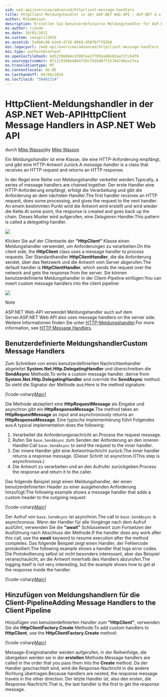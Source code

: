```yaml
---
uid: web-api/overview/advanced/httpclient-message-handlers
title: HttpClient-Meldungshandler in der ASP.NET Web-API – ASP.NET 4.x
author: MikeWasson
description: Erstellen Sie benutzerdefinierte Meldungshandler für ASP.NET Web-API in ASP.NET 4.x
ms.author: riande
ms.date: 10/01/2012
ms.custom: seoapril2019
ms.assetid: 5a4b6c80-b2e9-4710-8969-d5076f7f82b8
msc.legacyurl: /web-api/overview/advanced/httpclient-message-handlers
msc.type: authoredcontent
ms.openlocfilehash: bd52396064cd7007ee17705ba86b02aaf27cb4f0
ms.sourcegitcommit: 0f1119340e4464720cfd16d0ff15764746ea1fea
ms.translationtype: MT
ms.contentlocale: de-DE
ms.lasthandoff: 04/09/2019
ms.locfileid: "59401724"
---
```

# <a name="httpclient-message-handlers-in-aspnet-web-api"></a><span data-ttu-id="ceeb5-103">HttpClient-Meldungshandler in der ASP.NET Web-API</span><span class="sxs-lookup"><span data-stu-id="ceeb5-103">HttpClient Message Handlers in ASP.NET Web API</span></span>

<span data-ttu-id="ceeb5-104">durch [Mike Wasson](https://github.com/MikeWasson)</span><span class="sxs-lookup"><span data-stu-id="ceeb5-104">by [Mike Wasson](https://github.com/MikeWasson)</span></span>

<span data-ttu-id="ceeb5-105">Ein *Meldungshandler* ist eine Klasse, die eine HTTP-Anforderung empfängt, und gibt eine HTTP-Antwort zurück.</span><span class="sxs-lookup"><span data-stu-id="ceeb5-105">A *message handler* is a class that receives an HTTP request and returns an HTTP response.</span></span>

<span data-ttu-id="ceeb5-106">In der Regel eine Reihe von Meldungshandler verkettet werden.</span><span class="sxs-lookup"><span data-stu-id="ceeb5-106">Typically, a series of message handlers are chained together.</span></span> <span data-ttu-id="ceeb5-107">Der erste Handler eine HTTP-Anforderung empfängt, erfolgt die Verarbeitung und gibt die Anforderung an dem nächsten Handler.</span><span class="sxs-lookup"><span data-stu-id="ceeb5-107">The first handler receives an HTTP request, does some processing, and gives the request to the next handler.</span></span> <span data-ttu-id="ceeb5-108">An einem bestimmten Punkt wird die Antwort wird erstellt und wird wieder die Kette.</span><span class="sxs-lookup"><span data-stu-id="ceeb5-108">At some point, the response is created and goes back up the chain.</span></span> <span data-ttu-id="ceeb5-109">Dieses Muster wird aufgerufen, eine *Delegieren* Handler.</span><span class="sxs-lookup"><span data-stu-id="ceeb5-109">This pattern is called a *delegating* handler.</span></span>

![](httpclient-message-handlers/_static/image1.png)

<span data-ttu-id="ceeb5-110">Klicken Sie auf der Clientseite der **"HttpClient"** Klasse einen Meldungshandler verwendet, um Anforderungen zu verarbeiten.</span><span class="sxs-lookup"><span data-stu-id="ceeb5-110">On the client side, the **HttpClient** class uses a message handler to process requests.</span></span> <span data-ttu-id="ceeb5-111">Der Standardhandler **HttpClientHandler**, die die Anforderung sendet, über das Netzwerk und die Antwort vom Server abgerufen.</span><span class="sxs-lookup"><span data-stu-id="ceeb5-111">The default handler is **HttpClientHandler**, which sends the request over the network and gets the response from the server.</span></span> <span data-ttu-id="ceeb5-112">Sie können benutzerdefinierte Meldungshandler in der Client-Pipeline einfügen:</span><span class="sxs-lookup"><span data-stu-id="ceeb5-112">You can insert custom message handlers into the client pipeline:</span></span>

![](httpclient-message-handlers/_static/image2.png)

> [!NOTE]
> <span data-ttu-id="ceeb5-113">ASP.NET Web-API verwendet Meldungshandler auch auf dem Server.</span><span class="sxs-lookup"><span data-stu-id="ceeb5-113">ASP.NET Web API also uses message handlers on the server side.</span></span> <span data-ttu-id="ceeb5-114">Weitere Informationen finden Sie unter [HTTP-Meldungshandler](http-message-handlers.md).</span><span class="sxs-lookup"><span data-stu-id="ceeb5-114">For more information, see [HTTP Message Handlers](http-message-handlers.md).</span></span>


## <a name="custom-message-handlers"></a><span data-ttu-id="ceeb5-115">Benutzerdefinierte Meldungshandler</span><span class="sxs-lookup"><span data-stu-id="ceeb5-115">Custom Message Handlers</span></span>

<span data-ttu-id="ceeb5-116">Zum Schreiben von eines benutzerdefinierten Nachrichtenhandler abgeleitet **System.Net.Http.DelegatingHandler** und überschreiben die **SendAsync** Methode.</span><span class="sxs-lookup"><span data-stu-id="ceeb5-116">To write a custom message handler, derive from **System.Net.Http.DelegatingHandler** and override the **SendAsync** method.</span></span> <span data-ttu-id="ceeb5-117">So sieht die Signatur der Methode aus:</span><span class="sxs-lookup"><span data-stu-id="ceeb5-117">Here is the method signature:</span></span>

[!code-csharp[Main](httpclient-message-handlers/samples/sample1.cs)]

<span data-ttu-id="ceeb5-118">Die Methode akzeptiert eine **HttpRequestMessage** als Eingabe und asynchron gibt ein **HttpResponseMessage**.</span><span class="sxs-lookup"><span data-stu-id="ceeb5-118">The method takes an **HttpRequestMessage** as input and asynchronously returns an **HttpResponseMessage**.</span></span> <span data-ttu-id="ceeb5-119">Eine typische Implementierung führt Folgendes aus:</span><span class="sxs-lookup"><span data-stu-id="ceeb5-119">A typical implementation does the following:</span></span>

1. <span data-ttu-id="ceeb5-120">Verarbeitet die Anforderungsnachricht an.</span><span class="sxs-lookup"><span data-stu-id="ceeb5-120">Process the request message.</span></span>
2. <span data-ttu-id="ceeb5-121">Rufen Sie `base.SendAsync` zum Senden der Anforderung an den inneren Handler.</span><span class="sxs-lookup"><span data-stu-id="ceeb5-121">Call `base.SendAsync` to send the request to the inner handler.</span></span>
3. <span data-ttu-id="ceeb5-122">Der innere Handler gibt eine Antwortnachricht zurück.</span><span class="sxs-lookup"><span data-stu-id="ceeb5-122">The inner handler returns a response message.</span></span> <span data-ttu-id="ceeb5-123">(Dieser Schritt ist asynchron.)</span><span class="sxs-lookup"><span data-stu-id="ceeb5-123">(This step is asynchronous.)</span></span>
4. <span data-ttu-id="ceeb5-124">Die Antwort zu verarbeiten und an den Aufrufer zurückgeben.</span><span class="sxs-lookup"><span data-stu-id="ceeb5-124">Process the response and return it to the caller.</span></span>

<span data-ttu-id="ceeb5-125">Das folgende Beispiel zeigt einen Meldungshandler, der einen benutzerdefinierten Header zu einer ausgehenden Anforderung hinzufügt:</span><span class="sxs-lookup"><span data-stu-id="ceeb5-125">The following example shows a message handler that adds a custom header to the outgoing request:</span></span>

[!code-csharp[Main](httpclient-message-handlers/samples/sample2.cs)]

<span data-ttu-id="ceeb5-126">Der Aufruf von `base.SendAsync` ist asynchron.</span><span class="sxs-lookup"><span data-stu-id="ceeb5-126">The call to `base.SendAsync` is asynchronous.</span></span> <span data-ttu-id="ceeb5-127">Wenn der Handler für alle Vorgänge nach dem Aufruf ausführt, verwenden Sie die **"await"** Schlüsselwort zum Fortsetzen der Ausführung nach Abschluss der Methode.</span><span class="sxs-lookup"><span data-stu-id="ceeb5-127">If the handler does any work after this call, use the **await** keyword to resume execution after the method completes.</span></span> <span data-ttu-id="ceeb5-128">Das folgende Beispiel zeigt einen Handler, der Fehlercode protokolliert.</span><span class="sxs-lookup"><span data-stu-id="ceeb5-128">The following example shows a handler that logs error codes.</span></span> <span data-ttu-id="ceeb5-129">Die Protokollierung selbst ist nicht besonders interessant, aber das Beispiel veranschaulicht, an die Antwort innerhalb des Handlers abzurufen.</span><span class="sxs-lookup"><span data-stu-id="ceeb5-129">The logging itself is not very interesting, but the example shows how to get at the response inside the handler.</span></span>

[!code-csharp[Main](httpclient-message-handlers/samples/sample3.cs?highlight=10,13)]

## <a name="adding-message-handlers-to-the-client-pipeline"></a><span data-ttu-id="ceeb5-130">Hinzufügen von Meldungshandlern für die Client-Pipeline</span><span class="sxs-lookup"><span data-stu-id="ceeb5-130">Adding Message Handlers to the Client Pipeline</span></span>

<span data-ttu-id="ceeb5-131">Hinzufügen von benutzerdefinierten Handler zum **"HttpClient"**, verwenden Sie die **HttpClientFactory.Create** Methode:</span><span class="sxs-lookup"><span data-stu-id="ceeb5-131">To add custom handlers to **HttpClient**, use the **HttpClientFactory.Create** method:</span></span>

[!code-csharp[Main](httpclient-message-handlers/samples/sample4.cs)]

<span data-ttu-id="ceeb5-132">Message-Ereignishandler werden aufgerufen, in der Reihenfolge, die übergeben werden sie in der **erstellen** Methode.</span><span class="sxs-lookup"><span data-stu-id="ceeb5-132">Message handlers are called in the order that you pass them into the **Create** method.</span></span> <span data-ttu-id="ceeb5-133">Da der Handler geschachtelt sind, wird die Response-Nachricht in die andere Richtung übertragen.</span><span class="sxs-lookup"><span data-stu-id="ceeb5-133">Because handlers are nested, the response message travels in the other direction.</span></span> <span data-ttu-id="ceeb5-134">Der letzte Handler ist, also den ersten, die Response-Nachricht.</span><span class="sxs-lookup"><span data-stu-id="ceeb5-134">That is, the last handler is the first to get the response message.</span></span>
